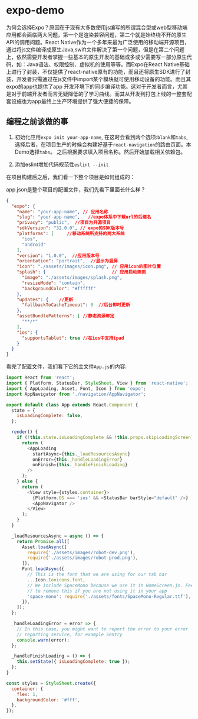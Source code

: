 # expo-demo

为何会选择Expo？原因在于现有大多数使用js编写的所谓混合型或web型移动端应用都会面临两大问题，第一个是渲染兼容问题，第二个就是始终绕不开的原生API的调用问题。React Native作为一个多年来最为广泛使用的移动端开源项目，通过将js文件编译成原生Java,swift文件解决了第一个问题，但是在第二个问题上，依然需要开发者掌握一些基本的原生开发的基础或多或少需要写一部分原生代码，如：Java语法、权限控制、虚拟机的使用等等。而Expo在React Native基础上进行了封装，不仅提供了react-native原有的功能，而且还将原生SDK进行了封装，开发者只需通过在js文件中import某个模块就可使用移动设备的功能。而且其expo的app也提供了app 开发环境下的同步编译功能。这对于开发者而言，尤其是对于前端开发者而言无疑降低的了学习曲线。而其从开发到打包上线的一整套配套设施也为app最终上生产环境提供了强大便捷的保障。


## 编程之前该做的事

1. 初始化应用`expo init your-app-name`, 在这时会看到两个选项:`blank`和`tabs`,选择后者，在项目生产的时候会构建好基于`react-navigation`的路由页面。本Demo选择`tabs`。 之后根据要求填入项目名称。然后开始加载相关依赖包。

2. 添加eslint增加代码规范性`eslint --init`

在项目构建后之后，我们看一下整个项目是如何组成的：

app.json是整个项目的配置文件，我们先看下里面长什么样？

```json
{
  "expo": {
    "name": "your-app-name", // 应用名称
    "slug": "your-app-name",   //expo体系中下载url的后缀名
    "privacy": "public",  //项目为开源项目
    "sdkVersion": "32.0.0", // expo的SDK版本号
    "platforms": [     //移动系统所支持的两大系统
      "ios",
      "android"
    ],
    "version": "1.0.0",  //应用版本号
    "orientation": "portrait",  //显示为竖屏
    "icon": "./assets/images/icon.png", // 应用icon的图片位置
    "splash": {                         // 应用启动画面
      "image": "./assets/images/splash.png",
      "resizeMode": "contain",
      "backgroundColor": "#ffffff"
    },
    "updates": {    //更新 
      "fallbackToCacheTimeout": 0  //后台即时更新
    },
    "assetBundlePatterns": [ //静态资源绑定
      "**/*"
    ],
    "ios": {
      "supportsTablet": true //在ios中支持ipad
    }
  }
}
```

看完了配置文件，我们看下它的主文件`App.js`的内容:

```js
import React from 'react';
import { Platform, StatusBar, StyleSheet, View } from 'react-native';
import { AppLoading, Asset, Font, Icon } from 'expo';
import AppNavigator from './navigation/AppNavigator';

export default class App extends React.Component {
  state = {
    isLoadingComplete: false,
  };

  render() {
    if (!this.state.isLoadingComplete && !this.props.skipLoadingScreen) {
      return (
        <AppLoading
          startAsync={this._loadResourcesAsync}
          onError={this._handleLoadingError}
          onFinish={this._handleFinishLoading}
        />
      );
    } else {
      return (
        <View style={styles.container}>
          {Platform.OS === 'ios' && <StatusBar barStyle="default" />}
          <AppNavigator />
        </View>
      );
    }
  }

  _loadResourcesAsync = async () => {
    return Promise.all([
      Asset.loadAsync([
        require('./assets/images/robot-dev.png'),
        require('./assets/images/robot-prod.png'),
      ]),
      Font.loadAsync({
        // This is the font that we are using for our tab bar
        ...Icon.Ionicons.font,
        // We include SpaceMono because we use it in HomeScreen.js. Feel free
        // to remove this if you are not using it in your app
        'space-mono': require('./assets/fonts/SpaceMono-Regular.ttf'),
      }),
    ]);
  };

  _handleLoadingError = error => {
    // In this case, you might want to report the error to your error
    // reporting service, for example Sentry
    console.warn(error);
  };

  _handleFinishLoading = () => {
    this.setState({ isLoadingComplete: true });
  };
}

const styles = StyleSheet.create({
  container: {
    flex: 1,
    backgroundColor: '#fff',
  },
});

```

